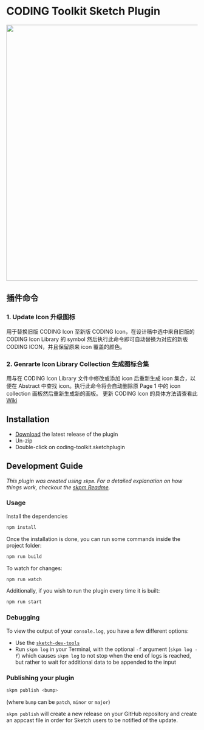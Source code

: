 # CODING Toolkit Sketch Plugin

<img src='https://user-images.githubusercontent.com/5106039/80296781-61060600-87b0-11ea-8dd4-d9a15d29d9cd.png' width='674px'>

## 插件命令

### 1. Update Icon 升级图标
用于替换旧版 CODING Icon 至新版 CODING Icon，在设计稿中选中来自旧版的 CODING Icon Library 的 symbol 然后执行此命令即可自动替换为对应的新版 CODING ICON，并且保留原来 icon 覆盖的颜色。

### 2. Genrarte Icon Library Collection 生成图标合集
用与在 CODING Icon Library 文件中修改或添加 icon 后重新生成 icon 集合，以便在 Abstract 中查找 icon。执行此命令将会自动删除原 Page 1 中的 icon collection 画板然后重新生成新的画板。
更新 CODING Icon 的具体方法请查看此 [Wiki](https://codingcorp.coding.net/p/Design-Center/wiki/1495)

## Installation

- [Download](../../releases/latest/download/coding-toolkit.sketchplugin.zip) the latest release of the plugin
- Un-zip
- Double-click on coding-toolkit.sketchplugin

## Development Guide

_This plugin was created using `skpm`. For a detailed explanation on how things work, checkout the [skpm Readme](https://github.com/skpm/skpm/blob/master/README.md)._

### Usage

Install the dependencies

```bash
npm install
```

Once the installation is done, you can run some commands inside the project folder:

```bash
npm run build
```

To watch for changes:

```bash
npm run watch
```

Additionally, if you wish to run the plugin every time it is built:

```bash
npm run start
```

### Debugging

To view the output of your `console.log`, you have a few different options:

- Use the [`sketch-dev-tools`](https://github.com/skpm/sketch-dev-tools)
- Run `skpm log` in your Terminal, with the optional `-f` argument (`skpm log -f`) which causes `skpm log` to not stop when the end of logs is reached, but rather to wait for additional data to be appended to the input

### Publishing your plugin

```bash
skpm publish <bump>
```

(where `bump` can be `patch`, `minor` or `major`)

`skpm publish` will create a new release on your GitHub repository and create an appcast file in order for Sketch users to be notified of the update.

